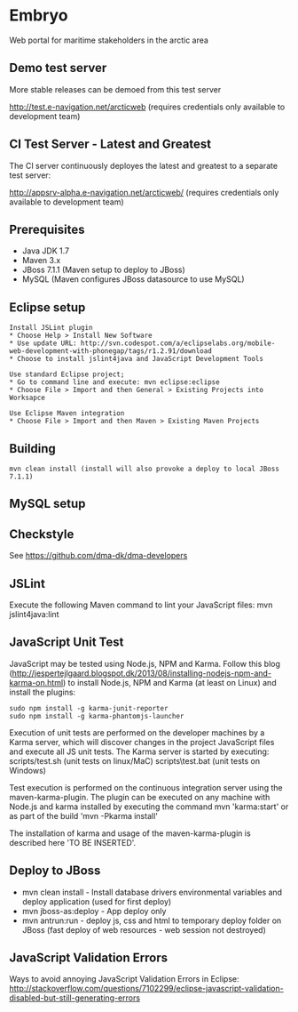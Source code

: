 Embryo
=========

Web portal for maritime stakeholders in the arctic area


## Demo test server ## 
More stable releases can be demoed from this test server

http://test.e-navigation.net/arcticweb (requires credentials only available to development team)

## CI Test Server - Latest and Greatest ##
The CI server continuously deployes the latest and greatest to a separate test server: 

http://appsrv-alpha.e-navigation.net/arcticweb/ (requires credentials only available to development team)

## Prerequisites ##

* Java JDK 1.7
* Maven 3.x
* JBoss 7.1.1 (Maven setup to deploy to JBoss)
* MySQL (Maven configures JBoss datasource to use MySQL)


## Eclipse setup ##

	Install JSLint plugin
	* Choose Help > Install New Software
	* Use update URL: http://svn.codespot.com/a/eclipselabs.org/mobile-web-development-with-phonegap/tags/r1.2.91/download
	* Choose to install jslint4java and JavaScript Development Tools

	Use standard Eclipse project;
    * Go to command line and execute: mvn eclipse:eclipse 
	* Choose File > Import and then General > Existing Projects into Worksapce
	
	Use Eclipse Maven integration
	* Choose File > Import and then Maven > Existing Maven Projects

## Building ##

    mvn clean install (install will also provoke a deploy to local JBoss 7.1.1)
    

## MySQL setup

## Checkstyle
See https://github.com/dma-dk/dma-developers

## JSLint
Execute the following Maven command to lint your JavaScript files:
    mvn jslint4java:lint

## JavaScript Unit Test
JavaScript may be tested using Node.js, NPM and Karma. Follow this blog (http://jespertejlgaard.blogspot.dk/2013/08/installing-nodejs-npm-and-karma-on.html) to install Node.js, NPM and Karma (at least on Linux) and install the plugins: 

    sudo npm install -g karma-junit-reporter
    sudo npm install -g karma-phantomjs-launcher

Execution of unit tests are performed on the developer machines by a Karma server, which will discover changes in the project JavaScript files and execute all JS unit tests. The Karma server is started by executing: 
    scripts/test.sh (unit tests on linux/MaC)
    scripts\test.bat (unit tests on Windows)

Test execution is performed on the continuous integration server using the maven-karma-plugin. The plugin can be executed on any machine with Node.js and karma installed by executing the command 
    mvn 'karma:start' 
or as part of the build 
    'mvn -Pkarma install'

The installation of karma and usage of the maven-karma-plugin is described here 'TO BE INSERTED'.


## Deploy to JBoss

* mvn clean install - Install database drivers environmental variables and deploy application (used for first deploy)
* mvn jboss-as:deploy - App deploy only 
* mvn antrun:run - deploy js, css and html to temporary deploy folder on JBoss (fast deploy of web resources - web session not destroyed)
 

## JavaScript Validation Errors
Ways to avoid annoying JavaScript Validation Errors in Eclipse:
http://stackoverflow.com/questions/7102299/eclipse-javascript-validation-disabled-but-still-generating-errors
